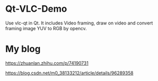 # Qt-VLC-Demo
Use vlc-qt in Qt. It includes Video framing, draw on video and convert  framing image YUV to RGB by opencv.

# My blog
https://zhuanlan.zhihu.com/p/74190731

https://blog.csdn.net/m0_38133212/article/details/96289358
